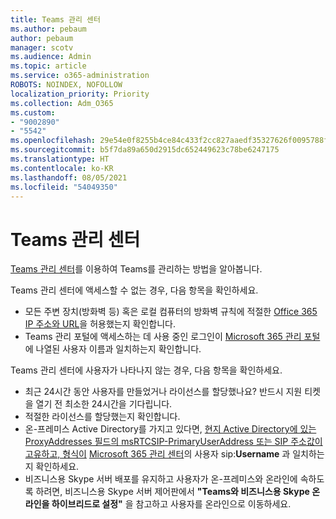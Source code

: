 ```yaml
---
title: Teams 관리 센터
ms.author: pebaum
author: pebaum
manager: scotv
ms.audience: Admin
ms.topic: article
ms.service: o365-administration
ROBOTS: NOINDEX, NOFOLLOW
localization_priority: Priority
ms.collection: Adm_O365
ms.custom:
- "9002890"
- "5542"
ms.openlocfilehash: 29e54e0f8255b4ce84c433f2cc827aaedf35327626f0095788faef802763bc53
ms.sourcegitcommit: b5f7da89a650d2915dc652449623c78be6247175
ms.translationtype: HT
ms.contentlocale: ko-KR
ms.lasthandoff: 08/05/2021
ms.locfileid: "54049350"
---
```

# <a name="teams-admin-center"></a>Teams 관리 센터

[Teams 관리 센터](https://docs.microsoft.com/microsoftteams/manage-teams-skypeforbusiness-admin-center)를 이용하여 Teams를 관리하는 방법을 알아봅니다.

Teams 관리 센터에 액세스할 수 없는 경우, 다음 항목을 확인하세요.

- 모든 주변 장치(방화벽 등) 혹은 로컬 컴퓨터의 방화벽 규칙에 적절한 [Office 365 IP 주소와 URL](https://docs.microsoft.com/Office365/Enterprise/office-365-ip-web-service)을 허용했는지 확인합니다.
- Teams 관리 포털에 액세스하는 데 사용 중인 로그인이 [Microsoft 365 관리 포털](https://admin.microsoft.com/Adminportal/Home?source=applauncher#/users)에 나열된 사용자 이름과 일치하는지 확인합니다.

Teams 관리 센터에 사용자가 나타나지 않는 경우, 다음 항목을 확인하세요.

- 최근 24시간 동안 사용자를 만들었거나 라이선스를 할당했나요? 반드시 지원 티켓을 열기 전 최소한 24시간을 기다립니다.
- 적절한 라이선스를 할당했는지 확인합니다.
- 온-프레미스 Active Directory를 가지고 있다면, [현지 Active Directory에 있는 ProxyAddresses 필드의 msRTCSIP-PrimaryUserAddress 또는 SIP 주소값이 고유하고, 형식이](https://docs.microsoft.com/skypeforbusiness/troubleshoot/online-configuration/msrtcsip-primaryuseraddress-proxyaddaddress) [Microsoft 365 관리 센터](https://admin.microsoft.com/Adminportal/Home?source=applauncher#/users)의 사용자 sip:**Username** 과 일치하는지 확인하세요.
- 비즈니스용 Skype 서버 배포를 유지하고 사용자가 온-프레미스와 온라인에 속하도록 하려면, 비즈니스용 Skype 서버 제어판에서 **"Teams와 비즈니스용 Skype 온라인을 하이브리드로 설정"** 을 참고하고 사용자를 온라인으로 이동하세요.
